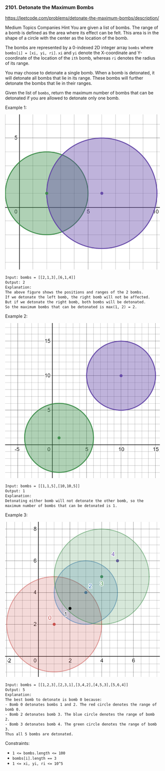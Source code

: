 ### 2101. Detonate the Maximum Bombs

https://leetcode.com/problems/detonate-the-maximum-bombs/description/

Medium
Topics
Companies
Hint
You are given a list of bombs. The range of a bomb is defined as the area where its effect can be felt. This area is in the shape of a circle with the center as the location of the bomb.

The bombs are represented by a 0-indexed 2D integer array `bombs` where `bombs[i] = [xi, yi, ri]`. `xi` and `yi` denote the X-coordinate and Y-coordinate of the location of the `ith` bomb, whereas `ri` denotes the radius of its range.

You may choose to detonate a single bomb. When a bomb is detonated, it will detonate all bombs that lie in its range. These bombs will further detonate the bombs that lie in their ranges.

Given the list of `bombs`, return the maximum number of bombs that can be detonated if you are allowed to detonate only one bomb.

Example 1:

![ex1](ex1.png)
```
Input: bombs = [[2,1,3],[6,1,4]]
Output: 2
Explanation:
The above figure shows the positions and ranges of the 2 bombs.
If we detonate the left bomb, the right bomb will not be affected.
But if we detonate the right bomb, both bombs will be detonated.
So the maximum bombs that can be detonated is max(1, 2) = 2.
```

Example 2:

![ex2](ex2.png)
```
Input: bombs = [[1,1,5],[10,10,5]]
Output: 1
Explanation:
Detonating either bomb will not detonate the other bomb, so the maximum number of bombs that can be detonated is 1.
```

Example 3:

![ex3](ex3.png)
```
Input: bombs = [[1,2,3],[2,3,1],[3,4,2],[4,5,3],[5,6,4]]
Output: 5
Explanation:
The best bomb to detonate is bomb 0 because:
- Bomb 0 detonates bombs 1 and 2. The red circle denotes the range of bomb 0.
- Bomb 2 detonates bomb 3. The blue circle denotes the range of bomb 2.
- Bomb 3 detonates bomb 4. The green circle denotes the range of bomb 3.
Thus all 5 bombs are detonated.
```

Constraints:

* `1 <= bombs.length <= 100`
* `bombs[i].length == 3`
* `1 <= xi, yi, ri <= 10^5`